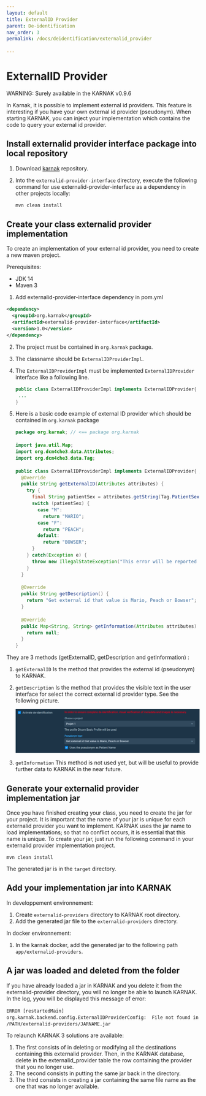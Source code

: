 ```yaml
---
layout: default
title: ExternalID Provider
parent: De-identification
nav_order: 3
permalink: /docs/deidentification/externalid_provider

---
```


# ExternalID Provider 

WARNING: Surely available in the KARNAK v0.9.6

In Karnak, it is possible to implement external id providers. This feature is interesting if you have your own external id provider (pseudonym). When starting KARNAK, you can inject your implementation which contains the code to query your external id provider.

## Install externalid provider interface package into local repository 

1. Download [karnak](https://github.com/OsiriX-Foundation/karnak-docker) repository.

2. Into the `externalid-provider-interface` directory, execute the following command for use externalid-provider-interface as a dependency in other projects locally: 

   ```bash
   mvn clean install
   ```


## Create your class externalid provider implementation

To create an implementation of your external id provider, you need to create a new maven project.

Prerequisites:

- JDK 14
- Maven 3

1. Add externalid-provider-interface dependency in pom.yml

```xml
<dependency>
  <groupId>org.karnak</groupId>
  <artifactId>externalid-provider-interface</artifactId>
  <version>1.0</version>
</dependency>
```

2. The project must be contained in `org.karnak` package.

3. The classname should be `ExternalIDProviderImpl`.

4. The `ExternalIDProviderImpl` must be implemented `ExternalIDProvider` interface like a following line.

   ```java
   public class ExternalIDProviderImpl implements ExternalIDProvider{
   	...
   }
   ```

5. Here is a basic code example of external ID provider which should be contained in `org.karnak` package

   ```java
   package org.karnak; // <== package org.karnak
   
   import java.util.Map;
   import org.dcm4che3.data.Attributes;
   import org.dcm4che3.data.Tag;
   
   public class ExternalIDProviderImpl implements ExternalIDProvider{ // <== Classname ExternalIDProviderImpl
     @Override
     public String getExternalID(Attributes attributes) {
       try {
         final String patientSex = attributes.getString(Tag.PatientSex);
         switch (patientSex) {
           case "M":
             return "MARIO";
           case "F":
             return "PEACH";
           default:
             return "BOWSER";
         }
       } catch(Exception e) {
         throw new IllegalStateException("This error will be reported to KARNAK");
       }
     }
   
     @Override
     public String getDescription() {
       return "Get external id that value is Mario, Peach or Bowser";
     }
   
     @Override
     public Map<String, String> getInformation(Attributes attributes) {
       return null;
     }
   }
   ```

They are 3 methods (getExternalID, getDescription and getInformation) :

1. `getExternalID` Is the method that provides the external id (pseudonym) to KARNAK.

2. `getDescription` Is the method that provides the visible text in the user interface for select the correct external id provider type. See the following picture. 

   ![ExtidListBox Exemple](resources/externalid-provider_deident_extidlist.png)

3. `getInformation` This method is not used yet, but will be useful to provide further data to KARNAK in the near future.

## Generate your externalid provider implementation jar

Once you have finished creating your class, you need to create the jar for your project. It is important that the name of your jar is unique for each externalid provider you want to implement. KARNAK uses the jar name to load implementations; so that no conflict occurs, it is essential that this name is unique. To create your jar, just run the following command in your externalid provider implementation project.

```
mvn clean install
```

The generated jar is in the `target` directory.

## Add your implementation jar into KARNAK

In developpement environnement:

1. Create `externalid-providers` directory to KARNAK root directory. 
2. Add the generated jar file to the `externalid-providers` directory.

In docker environnement:

1. In the karnak docker, add the generated jar to the following path `app/externalid-providers`.

## A jar was loaded and deleted from the folder

If you have already loaded a jar in KARNAK and you delete it from the externalid-provider directory, you will no longer be able to launch KARNAK. In the log, yyou will be displayed this message of error:

 `ERROR [restartedMain] org.karnak.backend.config.ExternalIDProviderConfig:  File not found in /PATH/externalid-providers/JARNAME.jar` 

To relaunch KARNAK 3 solutions are available: 

1. The first consists of in deleting or modifying all the destinations containing this externalid provider. Then, in the KARNAK database, delete in the externalid_provider table the row containing the provider that you no longer use.
2. The second consists in putting the same jar back in the directory.
3. The third consists in creating a jar containing the same file name as the one that was no longer available.
